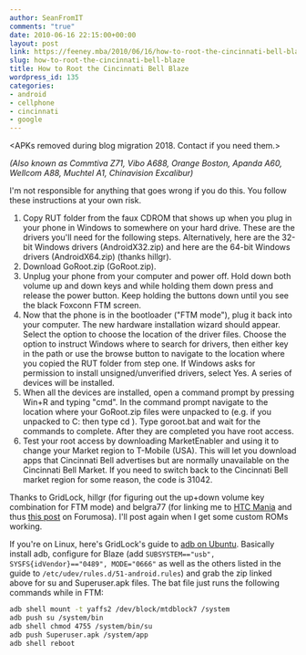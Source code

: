 ```yaml
---
author: SeanFromIT
comments: "true"
date: 2010-06-16 22:15:00+00:00
layout: post
link: https://feeney.mba/2010/06/16/how-to-root-the-cincinnati-bell-blaze/
slug: how-to-root-the-cincinnati-bell-blaze
title: How to Root the Cincinnati Bell Blaze
wordpress_id: 135
categories:
- android
- cellphone
- cincinnati
- google
---
```

&lt;APKs removed during blog migration 2018. Contact if you need them.&gt;

_(Also known as Commtiva Z71, Vibo A688, Orange Boston, Apanda A60, Wellcom A88, Muchtel A1, Chinavision Excalibur)_  
  
I'm not responsible for anything that goes wrong if you do this. You follow these instructions at your own risk.  


  1. Copy RUT folder from the faux CDROM that shows up when you plug in your phone in Windows to somewhere on your hard drive. These are the drivers you'll need for the following steps. Alternatively, here are the 32-bit Windows drivers (AndroidX32.zip) and here are the 64-bit Windows drivers (AndroidX64.zip) (thanks hillgr).
  2. Download GoRoot.zip (GoRoot.zip).
  3. Unplug your phone from your computer and power off. Hold down both volume up and down keys and while holding them down press and release the power button. Keep holding the buttons down until you see the black Foxconn FTM screen.
  4. Now that the phone is in the bootloader ("FTM mode"), plug it back into your computer. The new hardware installation wizard should appear. Select the option to choose the location of the driver files. Choose the option to instruct Windows where to search for drivers, then either key in the path or use the browse button to navigate to the location where you copied the RUT folder from step one. If Windows asks for permission to install unsigned/unverified drivers, select Yes. A series of devices will be installed.
  5. When all the devices are installed, open a command prompt by pressing Win+R and typing "cmd". In the command prompt navigate to the location where your GoRoot.zip files were unpacked to (e.g. if you unpacked to C: then type cd ). Type goroot.bat and wait for the commands to complete. After they are completed you have root access.
  6. Test your root access by downloading MarketEnabler and using it to change your Market region to T-Mobile (USA). This will let you download apps that Cincinnati Bell advertises but are normally unavailable on the Cincinnati Bell Market. If you need to switch back to the Cincinnati Bell market region for some reason, the code is 31042. 

Thanks to GridLock, hillgr (for figuring out the up+down volume key combination for FTM mode) and belgra77 (for linking me to [HTC Mania](http://www.htcmania.com/showthread.php?t=115557) and thus [this post](http://www.forumosa.com/taiwan/viewtopic.php?f=7&t=87256) on Forumosa). I'll post again when I get some custom ROMs working.  
  
If you're on Linux, here's GridLock's guide to [adb on Ubuntu](https://docs.google.com/View?docID=0AS0vn8iv_zrVZGhyeGg3Z25fMGYzdmZobWNm&revision=_latest&hgd=1). Basically install adb, configure for Blaze (add `SUBSYSTEM=="usb", SYSFS{idVendor}=="0489", MODE="0666"` as well as the others listed in the guide to `/etc/udev/rules.d/51-android.rules`) and grab the zip linked above for su and Superuser.apk files. The bat file just runs the following commands while in FTM:  

```bash
adb shell mount -t yaffs2 /dev/block/mtdblock7 /system
adb push su /system/bin
adb shell chmod 4755 /system/bin/su
adb push Superuser.apk /system/app
adb shell reboot
```
